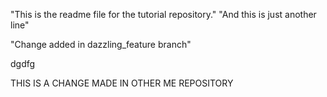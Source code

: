"This is the readme file for the tutorial repository."
"And this is just another line"

"Change added in dazzling_feature branch"

dgdfg

THIS IS A CHANGE MADE IN OTHER ME REPOSITORY

